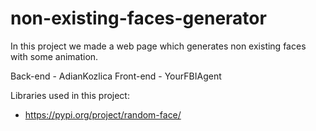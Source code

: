 # non-existing-faces-generator

In this project we made a web page which generates
non existing faces with some animation.

Back-end - AdianKozlica
Front-end - YourFBIAgent

Libraries used in this project:
- https://pypi.org/project/random-face/